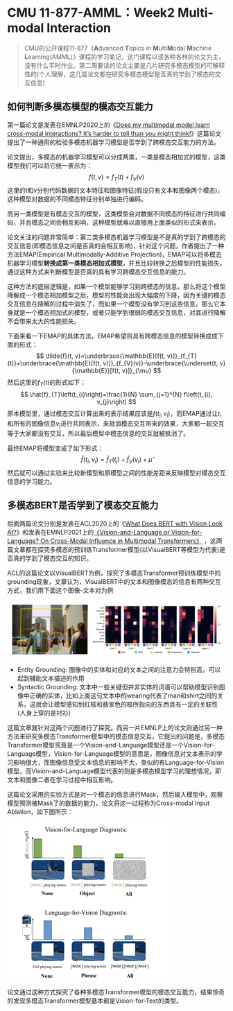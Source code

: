 # CMU 11-877-AMML：Week2  Multi-modal Interaction



> CMU的公开课程11-877《**A**dvanced **T**opics in **M**ulti**M**odal **M**achine **L**earning(AMML)》课程的学习笔记，这门课程以读各种各样的论文为主，没有什么平时作业。第二周要读的论文主要是几片研究多模态模型的可解释性的(个人理解，这几篇论文都在研究多模态模型是否真的学到了模态的交互信息)

## 如何判断多模态模型的模态交互能力

第一篇论文是发表在EMNLP2020上的《[Does my multimodal model learn cross-modal interactions?  It’s harder to tell than you might think!](https://aclanthology.org/2020.emnlp-main.62.pdf)》这篇论文提出了一种通用的检验多模态机器学习模型是否学到了跨模态交互能力的方法。

论文提出，多模态的机器学习模型可以分成两类，一类是模态相加式的模型，这类模型我们可以将它统一表示为：
$$
f(t, v)=f_{T}(t)+f_{V}(v)
$$
这里的t和v分别代码数据的文本特征和图像特征(假设只有文本和图像两个模态)，这种模型对数据的不同模态特征分别单独进行编码。

而另一类模型是有模态交互的模型，这类模型会对数据不同模态的特征进行共同编码，并且模态之间会相互影响，这种模型就难以直接用上面类似的形式来表示。

论文关注的问题非常简单：第二类多模态机器学习模型是不是真的学到了跨模态的交互信息(即模态信息之间是否真的会相互影响)，针对这个问题，作者提出了一种方法EMAP(Empirical Multimodally-Additive Projection)，EMAP可以将多模态机器学习模型**转换成第一类模态相加式模型**，并且比较转换之后模型的性能损失，通过这种方式来判断模型是否真的具有学习跨模态交互信息的能力。

这种方法的底层逻辑是，如果一个模型能够学习到跨模态的信息，那么将这个模型降解成一个模态相加模型之后，模型的性能会出现大幅度的下降，因为关键的模态交互信息在降解的过程中消失了，而如果一个模型没有学习到这些信息，那么它本身就是一个模态相加式的模型，或者只能学到很弱的模态交互信息，对其进行降解不会带来太大的性能损失。

下面来看一下EMAP的具体方法，EMAP希望将具有跨模态信息的模型转换成成下面的形式：
$$
\tilde{f}(t, v)=\underbrace{\mathbb{E}[f(t, v)]}_{f_{T}(t)}+\underbrace{\mathbb{E}[f(t, v)]}_{f_{V}(v)}-\underbrace{\underset{t, v}{\mathbb{E}}[f(t, v)]}_{\mu}
$$
然后这里的$f_T(t)$的形式如下：
$$
\hat{f}_{T}\left(t_{i}\right)=\frac{1}{N} \sum_{j=1}^{N} f\left(t_{i}, v_{j}\right)
$$
原本模型里，通过模态交互计算出来的表示结果应该是$f(t_i, v_i)$，而EMAP通过让$t_i$和所有的图像信息$v_j$进行共同表示，来抵消模态交互带来的效果，大家都一起交互等于大家都没有交互，所以最后模型中模态信息的交互就被抵消了。

最终EMAP将模型变成了如下形式：
$$
\hat{f}\left(t_{i}, v_{i}\right)=\hat{f}_{T}\left(t_{i}\right)+\hat{f}_{V}\left(v_{i}\right)+\hat{\mu}
$$
然后就可以通过实验来比较新模型和原模型之间的性能差距来反映模型对模态交互信息的学习能力。



## 多模态BERT是否学到了模态交互能力

后面两篇论文分别是发表在ACL2020上的《[What Does BERT with Vision Look At?](https://aclanthology.org/2020.acl-main.469.pdf)》和发表在EMNLP2021上的[《Vision-and-Language or Vision-for-Language? On Cross-Modal Influence in Multimodal Transformers》](https://aclanthology.org/2021.emnlp-main.775.pdf) ，这两篇文章都在探究多模态的预训练Transformer模型(以VisualBERT等模型为代表)是否真的学到了模态交互的知识。

ACL的这篇论文以VisualBERT为例，探究了多模态Transformer预训练模型中的grounding现象，文章认为，VisualBERT中的文本和图像模态的信息有两种交互方式，我们用下面这个图像-文本对为例

![image-20220317164903697](static/image-20220317164903697.png)

- Entity Grounding: 图像中的实体和对应的文本之间的注意力会特别高，可以起到辅助文本描述的作用
- Syntactic Grounding: 文本中一些关键但并非实体的词语可以帮助模型识别图像中正确的实体，比如上面这句文本中的wearing代表了man和shirt之间的关系，这就会让模型感知到红框和翡翠色的框所指向的东西具有一定的关联性(人身上穿的是衬衫)

这篇文章就针对这两个问题进行了探究。而另一片EMNLP上的论文则通过另一种方法来研究多模态Transformer模型中的模态信息交互，它提出的问题是，多模态Transformer模型究竟是一个Vision-and-Language模型还是一个Vision-for-Language模型，Vision-for-Language模型的意思是，图像信息对文本表示的学习影响很大，而图像信息受文本信息的影响不大，类似的有Language-for-Vision模型，而Vision-and-Language模型代表的则是多模态模型学习的理想情况，即文本和图像二者在学习过程中相互影响。

这篇论文采用的实验方式是对一个模态的信息进行Mask，然后输入模型中，观察模型预测被Mask了的数据的能力，论文将这一过程称为Cross-modal Input Ablation，如下图所示：

<img src="static/image-20220317173136888.png" alt="image-20220317173136888" style="zoom: 50%;" />

论文通过这种方式探究了各种多模态Transformer模型的模态交互能力，结果惊奇的发现多模态Transformer模型基本都是Vision-for-Text的类型。